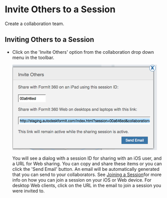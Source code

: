 # Invite Others to a Session

Create a collaboration team.

## Inviting Others to a Session

* Click on the 'Invite Others' option from the collaboration drop down menu in the toolbar.

  ![](../.gitbook/assets/guid-03aac963-3fa7-459c-8e8d-61ae53a483b4-low.png)

  You will see a dialog with a session ID for sharing with an iOS user, and a URL for Web sharing. You can copy and share these items or you can click the 'Send Email' button. An email will be automatically generated that you can send to your collaborators. See [Joining a Session](https://github.com/formit3d/autodesk-formit-360-web-help/tree/b94092a615fd6c673021a2b2f7cc67dcd4ba45ce/Joining%20a%20Session.md)for more info on how you can join a session on your iOS or Web device. For desktop Web clients, click on the URL in the email to join a session you were invited to.

